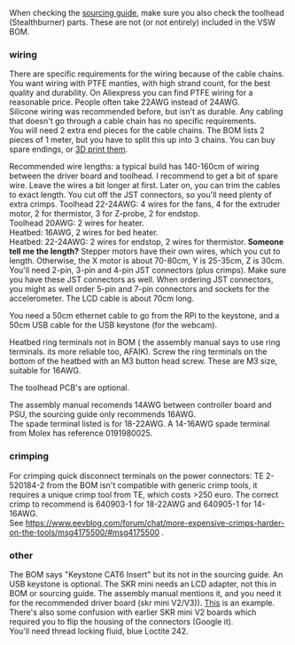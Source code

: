When checking the [sourcing guide](https://vorondesign.com/sourcing_guide), make sure you also check the toolhead (Stealthburner) parts. These are not (or not entirely) included in the VSW BOM.  

### wiring
There are specific requirements for the wiring because of the cable chains. You want wiring with PTFE mantles, with high strand count, for the best quality and durability.
On Aliexpress you can find PTFE wiring for a reasonable price. People often take 22AWG instead of 24AWG.  
Silicone wiring was recommended before, but isn't as durable. Any cabling that doesn't go through a cable chain has no specific requirements.  
You will need 2 extra end pieces for the cable chains. The BOM lists 2 pieces of 1 meter, but you have to split this up into 3 chains. You can buy spare endings, or [3D print them](https://www.thingiverse.com/thing:4894472).
  
Recommended wire lengths: a typical build has 140-160cm of wiring between the driver board and toolhead. I recommend to get a bit of spare wire. Leave the wires a bit longer at first. Later on, you can trim the cables to exact length. You cut off the JST connectors, so you'll need plenty of extra crimps.
Toolhead 22-24AWG: 4 wires for the fans, 4 for the extruder motor, 2 for thermistor, 3 for Z-probe, 2 for endstop.  
Toolhead 20AWG: 2 wires for heater.  
Heatbed: 16AWG, 2 wires for bed heater.  
Heatbed: 22-24AWG: 2 wires for endstop, 2 wires for thermistor.  **Someone tell me the length?**
Stepper motors have their own wires, which you cut to length. Otherwise, the X motor is about 70-80cm, Y is 25-35cm, Z is 30cm.  
You'll need 2-pin, 3-pin and 4-pin JST connectors (plus crimps). Make sure you have these JST connectors as well. When ordering JST connectors, you might as well order 5-pin and 7-pin connectors and sockets for the accelerometer.
The LCD cable is about 70cm long.

You need a 50cm ethernet cable to go from the RPi to the keystone, and a 50cm USB cable for the USB keystone (for the webcam).

Heatbed ring terminals not in BOM ( the assembly manual says to use ring terminals. its more reliable too, AFAIK). Screw the ring terminals on the bottom of the heatbed with an M3 button head screw. These are M3 size, suitable for 16AWG.

The toolhead PCB's are optional.  

The assembly manual recomends 14AWG between controller board and PSU, the sourcing guide only recommends 16AWG.  
The spade terminal listed is for 18-22AWG. A 14-16AWG spade terminal from Molex has reference 0191980025.  

### crimping
For crimping quick disconnect terminals on the power connectors: TE 2-520184-2 from the BOM isn't compatible with generic crimp tools, it requires a unique crimp tool from TE, which costs >250 euro. The correct crimp to recommend is 640903-1 for 18-22AWG and 640905-1 for 14-16AWG.  
See https://www.eevblog.com/forum/chat/more-expensive-crimps-harder-on-the-tools/msg4175500/#msg4175500 .

### other
The BOM says "Keystone CAT6 Insert" but its not in the sourcing guide. An USB keystone is optional.
The SKR mini needs an LCD adapter, not this in BOM or sourcing guide. The assembly manual mentions it, and you need it for the recommended driver board (skr mini V2/V3)). [This](https://lab4450.com/product/skr-mini-e3-screen-adaptor/) is an example. There's also some confusion with earlier SKR mini V2 boards which required you to flip the housing of the connectors (Google it).  
You'll need thread locking fluid, blue Loctite 242.

